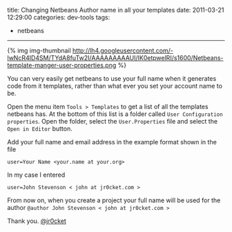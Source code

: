title: Changing Netbeans Author name in all your templates
date: 2011-03-21 12:29:00
categories: dev-tools
tags: 
- netbeans
---

{% img img-thumbnail http://lh4.googleusercontent.com/-lwNcR4ID4SM/TYdA8fuTw2I/AAAAAAAAAUI/IK0etpwelRI/s1600/Netbeans-template-manger-user-properties.png %}

You can very easily get netbeans to use your full name when it generates code from it templates, rather than what ever you set your account name to be.

<!-- more -->

Open the menu item `Tools > Templates` to get a list of all the templates netbeans has.  At the bottom of this list is a folder called `User Configuration properties`.  Open the folder, select the `User.Properties` file and select the `Open in Editor` button.

Add your full name and email address in the example format shown in the file

    user=Your Name <your.name at your.org>

In my case I entered

    user=John Stevenson < john at jr0cket.com >

From now on, when you create a project your full name will be used for the author `@author John Stevenson < john at jr0cket.com >`

Thank you.
[@jr0cket](https://twitter.com/jr0cket)
